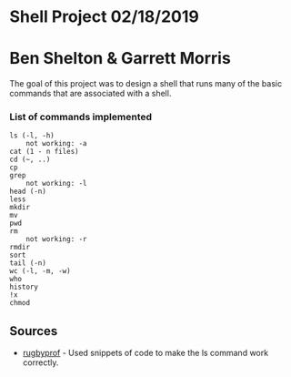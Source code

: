 # Shell Project 02/18/2019
# Ben Shelton & Garrett Morris
The goal of this project was to design a shell that runs
many of the basic commands that are associated with a shell. 


### List of commands implemented

```
ls (-l, -h)
    not working: -a
cat (1 - n files)
cd (~, ..)
cp
grep
    not working: -l
head (-n)
less
mkdir
mv
pwd
rm
    not working: -r
rmdir
sort
tail (-n)
wc (-l, -m, -w)
who
history
!x
chmod
```


## Sources

* [rugbyprof](https://github.com/rugbyprof/5143-Operating-Systems/blob/master/Resources/ls_command.md) - Used snippets of code to make the ls command work correctly.


